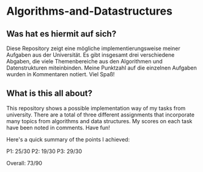 # Algorithms-and-Datastructures
## Was hat es hiermit auf sich?
Diese Repository zeigt eine mögliche implementierungsweise meiner Aufgaben aus der Universität. Es gibt insgesamt drei verschiedene Abgaben, die viele Themenbereiche aus den Algorithmen und Datenstrukturen miteinbinden. Meine Punktzahl auf die einzelnen Aufgaben wurden in Kommentaren notiert. Viel Spaß!

## What is this all about?
This repository shows a possible implementation way of my tasks from university. There are a total of three different assignments that incorporate many topics from algorithms and data structures. My scores on each task have been noted in comments. Have fun!

Here's a quick summary of the points I achieved:

P1: 25/30
P2: 19/30
P3: 29/30

Overall: 73/90
